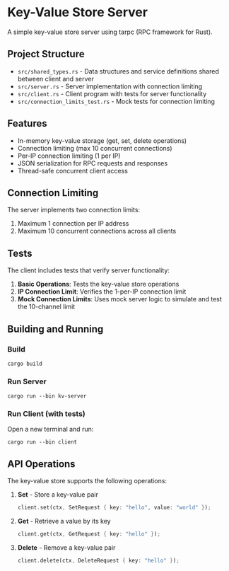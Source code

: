 # Key-Value Store Server

A simple key-value store server using tarpc (RPC framework for Rust).

## Project Structure

- `src/shared_types.rs` - Data structures and service definitions shared between client and server
- `src/server.rs` - Server implementation with connection limiting
- `src/client.rs` - Client program with tests for server functionality
- `src/connection_limits_test.rs` - Mock tests for connection limiting

## Features

- In-memory key-value storage (get, set, delete operations)
- Connection limiting (max 10 concurrent connections)
- Per-IP connection limiting (1 per IP)
- JSON serialization for RPC requests and responses
- Thread-safe concurrent client access

## Connection Limiting

The server implements two connection limits:
1. Maximum 1 connection per IP address
2. Maximum 10 concurrent connections across all clients

## Tests

The client includes tests that verify server functionality:

1. **Basic Operations**: Tests the key-value store operations
2. **IP Connection Limit**: Verifies the 1-per-IP connection limit
3. **Mock Connection Limits**: Uses mock server logic to simulate and test the 10-channel limit

## Building and Running

### Build

```
cargo build
```

### Run Server

```
cargo run --bin kv-server
```

### Run Client (with tests)

Open a new terminal and run:

```
cargo run --bin client
```

## API Operations

The key-value store supports the following operations:

1. **Set** - Store a key-value pair
   ```rust
   client.set(ctx, SetRequest { key: "hello", value: "world" });
   ```

2. **Get** - Retrieve a value by its key
   ```rust
   client.get(ctx, GetRequest { key: "hello" });
   ```

3. **Delete** - Remove a key-value pair
   ```rust
   client.delete(ctx, DeleteRequest { key: "hello" });
   ```